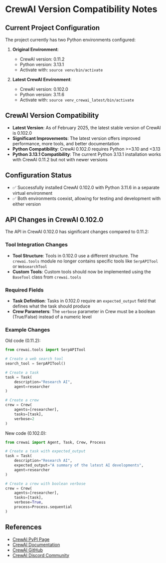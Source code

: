 # CrewAI Version Compatibility Notes

## Current Project Configuration

The project currently has two Python environments configured:

1. **Original Environment**:
   - CrewAI version: 0.11.2
   - Python version: 3.13.1
   - Activate with: `source venv/bin/activate`

2. **Latest CrewAI Environment**:
   - CrewAI version: 0.102.0
   - Python version: 3.11.6
   - Activate with: `source venv_crewai_latest/bin/activate`

## CrewAI Version Compatibility

- **Latest Version**: As of February 2025, the latest stable version of CrewAI is 0.102.0
- **Significant Improvements**: The latest version offers improved performance, more tools, and better documentation
- **Python Compatibility**: CrewAI 0.102.0 requires Python >=3.10 and <3.13
- **Python 3.13.1 Compatibility**: The current Python 3.13.1 installation works with CrewAI 0.11.2 but not with newer versions

## Configuration Status

- ✅ Successfully installed CrewAI 0.102.0 with Python 3.11.6 in a separate virtual environment
- ✅ Both environments coexist, allowing for testing and development with either version

## API Changes in CrewAI 0.102.0

The API in CrewAI 0.102.0 has significant changes compared to 0.11.2:

### Tool Integration Changes

- **Tool Structure**: Tools in 0.102.0 use a different structure. The `crewai.tools` module no longer contains specific tools like `SerpAPITool` or `WebsearchTool`
- **Custom Tools**: Custom tools should now be implemented using the `BaseTool` class from `crewai.tools`

### Required Fields

- **Task Definition**: Tasks in 0.102.0 require an `expected_output` field that defines what the task should produce
- **Crew Parameters**: The `verbose` parameter in Crew must be a boolean (True/False) instead of a numeric level

### Example Changes

Old code (0.11.2):
```python
from crewai.tools import SerpAPITool

# Create a web search tool
search_tool = SerpAPITool()

# Create a task
task = Task(
    description="Research AI",
    agent=researcher
)

# Create a crew
crew = Crew(
    agents=[researcher],
    tasks=[task],
    verbose=2
)
```

New code (0.102.0):
```python
from crewai import Agent, Task, Crew, Process

# Create a task with expected_output
task = Task(
    description="Research AI",
    expected_output="A summary of the latest AI developments",
    agent=researcher
)

# Create a crew with boolean verbose
crew = Crew(
    agents=[researcher],
    tasks=[task],
    verbose=True,
    process=Process.sequential
)
```

## References

- [CrewAI PyPI Page](https://pypi.org/project/crewai/)
- [CrewAI Documentation](https://docs.crewai.com/)
- [CrewAI GitHub](https://github.com/joaomdmoura/crewAI)
- [CrewAI Discord Community](https://discord.gg/X4JWnZnxPb) 